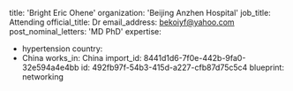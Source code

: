 title: 'Bright Eric Ohene'
organization: 'Beijing Anzhen Hospital'
job_title: Attending
official_title: Dr
email_address: bekoiyf@yahoo.com
post_nominal_letters: 'MD PhD'
expertise:
  - hypertension
country:
  - China
works_in: China
import_id: 8441d1d6-7f0e-442b-9fa0-32e594a4e4bb
id: 492fb97f-54b3-415d-a227-cfb87d75c5c4
blueprint: networking
